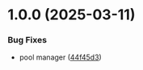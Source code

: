 # 1.0.0 (2025-03-11)


### Bug Fixes

* pool manager ([44f45d3](https://github.com/KhanhTQ-hub/com.ktgame.manager.pool/commit/44f45d34ae2ecc73ecea6e5c070d6d4842f95cef))
